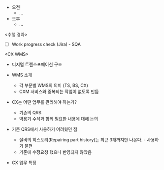- 오전
	- ...
- 오후
	- ...

<수행 경과>
- [ ] Work progress check (Jira) - SQA

\<CX WMS>
- 디지털 트렌스포메이션 구조
- WMS 소개
	- 각 부문별 WMS의 의미 (TS, BS, CX)
	- CXM 서비스와 중복되는 작업이 없도록 만듬

- CX는 어떤 업무를 관리해야 하는가?
	- 기존의 QRS 
	- 박용기 수석과 함께 필요한 내용에 대해 논의

- 기존 QRS에서 사용하기 어려웠던 점
	- 설비의 히스토리(Repairing part history)는 최근 3개까지만 나온다. - 사용하기 불편
	- 기존에 수정요청 했으나 반영되지 않았음

- CX 업무 특징